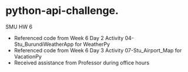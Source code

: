 # python-api-challenge.
SMU HW 6 
- Referenced code from Week 6 Day 2 Activity 04-Stu_BurundiWeatherApp for WeatherPy
- Referenced code from Week 6 Day 3 Activity 07-Stu_Airport_Map for VacationPy
- Received assistance from Professor during office hours
